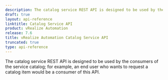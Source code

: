 ```yaml
---
description: The catalog service REST API is designed to be used by the consumers of the service catalog; for example, an end user who wants to request a catalog item would be a consumer of this API.
draft: true
layout: api-reference
linktitle: Catalog Service API
product: vRealize Automation
release: 7.6
title: vRealize Automation Catalog Service API
truncated: true
type: api-reference
---
```

The catalog service REST API is designed to be used by the consumers of the service catalog; for example, an end user who wants to request a catalog item would be a consumer of this API.
